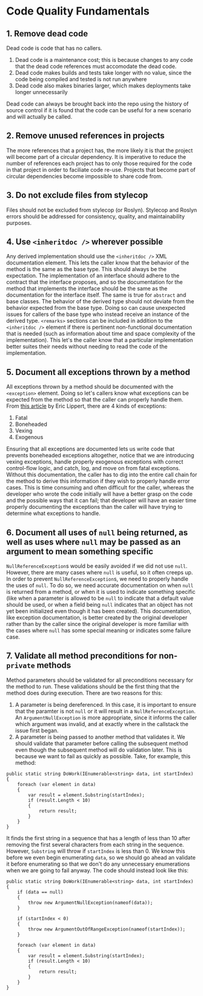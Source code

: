 # Code Quality Fundamentals

## 1. Remove dead code
Dead code is code that has no callers. 

1. Dead code is a maintenance cost; this is because changes to any code that the dead code references must accomodate the dead code.
2. Dead code makes builds and tests take longer with no value, since the code being compiled and tested is not run anywhere
3. Dead code also makes binaries larger, which makes deployments take longer unnecessarily

Dead code can always be brought back into the repo using the history of source control if it is found that the code can be useful for a new scenario and will actually be called.

## 2. Remove unused references in projects
The more references that a project has, the more likely it is that the project will become part of a circular dependency. It is imperative to reduce the number of references each project has to only those required for the code in that project in order to faciliate code re-use. Projects that become part of circular dependencies become impossible to share code from. 

## 3. Do not exclude files from stylecop
Files should not be excluded from stylecop (or Roslyn). Stylecop and Roslyn errors should be addressed for consistency, quality, and maintainability purposes. 

## 4. Use ```<inheritdoc />``` wherever possible
Any derived implementation should use the ```<inheritdoc />``` XML documentation element. This lets the caller know that the behavior of the method is the same as the base type. This should always be the expectation. The implementation of an interface should adhere to the contract that the interface proposes, and so the documentation for the method that implements the interface should be the same as the documentation for the interface itself. The same is true for ```abstract``` and base classes. The behavior of the derived type should not deviate from the behavior expected from the base type. Doing so can cause unexpected issues for callers of the base type who instead receive an instance of the derived type. ```<remarks>``` sections can be included in addition to the ```<inheritdoc />``` element if there is pertinent non-functional documentation that is needed (such as information about time and space complexity of the implementation). This let's the caller know that a particular implementation better suites their needs without needing to read the code of the implementation. 

## 5. Document all exceptions thrown by a method
All exceptions thrown by a method should be documented with the ```<exception>``` element. Doing so let's callers know what exceptions can be expected from the method so that the caller can properly handle them. From [this article](https://ericlippert.com/2008/09/10/vexing-exceptions/) by Eric Lippert, there are 4 kinds of exceptions:

1. Fatal
2. Boneheaded
3. Vexing
4. Exogenous

Ensuring that all exceptions are documented lets us write code that prevents boneheaded exceptions altogether, notice that we are introducing vexing exceptions, handle properly exogenous exceptions with correct control-flow logic, and catch, log, and move on from fatal exceptions. Without this documentation, the caller has to dig into the entire call chain for the method to derive this information if they wish to properly handle error cases. This is time consuming and often difficult for the caller, whereas the developer who wrote the code initially will have a better grasp on the code and the possible ways that it can fail; that developer will have an easier time properly documenting the exceptions than the caller will have trying to determine what exceptions to handle. 

## 6. Document all uses of ```null``` being returned, as well as uses where ```null``` may be passed as an argument to mean something specific
```NullReferenceException```s would be easily avoided if we did not use ```null```. However, there are many cases where ```null``` is useful, so it often creeps up. In order to prevent ```NullReferenceException```s, we need to properly handle the uses of ```null```. To do so, we need accurate documentation on when ```null``` is returned from a method, or when it is used to indicate something specific (like when a parameter is allowed to be ```null``` to indicate that a default value should be used, or when a field being ```null``` indicates that an object has not yet been initialized even though it has been created). This documentation, like exception documentation, is better created by the original developer rather than by the caller since the original developer is more familiar with the cases where ```null``` has some special meaning or indicates some failure case. 

## 7. Validate all method preconditions for non-```private``` methods
Method parameters should be validated for all preconditions necessary for the method to run. These validations should be the first thing that the method does during execution. There are two reasons for this:

1. A parameter is being dereferenced. In this case, it is important to ensure that the paramter is not ```null``` or it will result in a ```NullReferenceException```. An ```ArgumentNullException``` is more appropriate, since it informs the caller which argument was invalid, and at exactly where in the callstack the issue first began.
2. A parameter is being passed to another method that validates it. We should validate that parameter before calling the subsequent method even though the subsequent method will do validation later. This is because we want to fail as quickly as possible. Take, for example, this method:

```
public static string DoWork(IEnumerable<string> data, int startIndex)
{
    foreach (var element in data)
    {
        var result = element.Substring(startIndex);
        if (result.Length < 10)
        {
            return result;
        }
    }
}
```

It finds the first string in a sequence that has a length of less than 10 after removing the first several characters from each string in the sequence. However, ```Substring``` will throw if ```startIndex``` is less than 0. We know this before we even begin enumerating ```data```, so we should go ahead an validate it before enumerating so that we don't do any unnecessary enumerations when we are going to fail anyway. The code should instead look like this:

```
public static string DoWork(IEnumerable<string> data, int startIndex)
{
    if (data == null)
    {
        throw new ArgumentNullException(nameof(data));
    }

    if (startIndex < 0)
    {
        throw new ArgumentOutOfRangeException(nameof(startIndex));
    }

    foreach (var element in data)
    {
        var result = element.Substring(startIndex);
        if (result.Length < 10)
        {
            return result;
        }
    }
}
``` 
